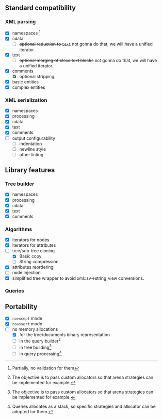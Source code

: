 ## Standard compatibility

### XML parsing
- [x] namespaces [^1]
- [x] cdata
    - [ ] ~~optional reduction to `text`~~ not gonna do that, we will have a unified iterator.
- [x] text
    - [ ] ~~optional merging of close text blocks~~ not gonna do that, we will have a unified iterator.
- [x] comments 
    - [x] optional stripping
- [x] basic entities
- [x] complex entities

### XML serialization
- [x] namespaces
- [x] processing
- [x] cdata
- [x] text
- [x] comments
- [ ] output configurability
    - [ ] indentation
    - [ ] newline style
    - [ ] other linting

## Library features

### Tree builder
- [x] namespaces
- [x] processing
- [x] cdata
- [x] text
- [x] comments

### Algorithms
- [x] iterators for nodes
- [x] iterators for attributes
- [ ] tree/sub-tree cloning
    - [x] Basic copy
    - [ ] String compression
- [x] attributes reordering
- [ ] node injection
- [x] simplified tree wrapper to avoid xml::sv->string_view conversions.

### Queries

## Portability

- [x] `noexcept` mode
- [x] `noassert` mode
- [ ] no memory allocations
    - [x] for the tree/documents binary representation
    - [ ] in the query builder[^2]
    - [ ] in tree building[^2]
    - [ ] in query processing[^3]

[^1]: Partially, no validation for them
[^2]: The objective is to pass custom allocators so that arena strategies can be implemented for example.
[^3]: Queries allocates as a stack, so specific strategies and allocator can be adopted for them.